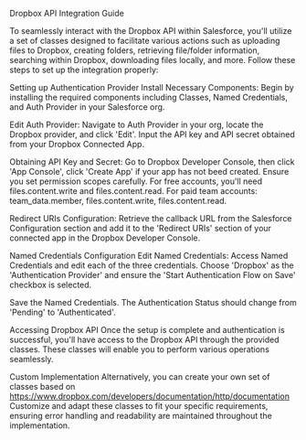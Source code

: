 Dropbox API Integration Guide

To seamlessly interact with the Dropbox API within Salesforce, you'll utilize a set of classes designed to facilitate various actions such as uploading files to Dropbox, creating folders, retrieving file/folder information, searching within Dropbox, downloading files locally, and more. Follow these steps to set up the integration properly:

Setting up Authentication Provider
Install Necessary Components: Begin by installing the required components including Classes, Named Credentials, and Auth Provider in your Salesforce org.

Edit Auth Provider: Navigate to Auth Provider in your org, locate the Dropbox provider, and click 'Edit'. Input the API key and API secret obtained from your Dropbox Connected App.

Obtaining API Key and Secret: Go to Dropbox Developer Console, then click 'App Console', click 'Create App' if your app has not beed created. Ensure you set permission scopes carefully. For free accounts, you'll need files.content.write and files.content.read. For paid team accounts: team_data.member, files.content.write, files.content.read.

Redirect URIs Configuration: Retrieve the callback URL from the Salesforce Configuration section and add it to the 'Redirect URIs' section of your connected app in the Dropbox Developer Console.

Named Credentials Configuration
Edit Named Credentials: Access Named Credentials and edit each of the three credentials. Choose 'Dropbox' as the 'Authentication Provider' and ensure the 'Start Authentication Flow on Save' checkbox is selected.

Save the Named Credentials. The Authentication Status should change from 'Pending' to 'Authenticated'.

Accessing Dropbox API
Once the setup is complete and authentication is successful, you'll have access to the Dropbox API through the provided classes. These classes will enable you to perform various operations seamlessly.

Custom Implementation
Alternatively, you can create your own set of classes based on https://www.dropbox.com/developers/documentation/http/documentation
Customize and adapt these classes to fit your specific requirements, ensuring error handling and readability are maintained throughout the implementation.


